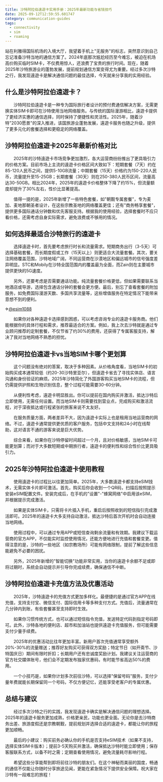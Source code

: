 ```yaml
---
title: 沙特阿拉伯遠遊卡实用手册：2025年最新功能与省钱技巧
date: 2025-09-12T12:59:55.601747
category: communication-guides
tags:
  - connectivity
  - sim
  - roaming
---
```


站在利雅得国际机场的入境大厅，我望着手机上"无服务"的标志，突然意识到自己忘记准备沙特当地的通信方案了。2024年底那次尴尬经历至今难忘，被迫在机场高价购买临时SIM卡，不仅费用惊人，还浪费了宝贵的旅行时间。现在，随着2025年沙特旅游业的蓬勃发展，提前规划通信方案变得尤为重要。经过多次沙特之行，我发现遠遊卡是解决通信问题的最佳选择，今天就来分享我的实用经验。

## 什么是沙特阿拉伯遠遊卡？

　　沙特阿拉伯遠遊卡是一种专为国际旅行者设计的预付费通信解决方案，无需更换实体SIM卡即可在沙特使用当地网络服务。与传统的国际漫游相比，遠遊卡提供了更经济实惠的通信选择，同时保持了便捷性和灵活性。2025年，随着沙特"2030愿景"的深入推进，该国旅游业蓬勃发展，遠遊卡服务也随之升级，提供了更多元化的套餐选择和更稳定的网络覆盖。

## 沙特阿拉伯遠遊卡2025年最新价格对比

　　2025年的沙特遠遊卡市场竞争更加激烈，各大运营商纷纷推出了更具吸引力的价格方案。目前市场上主流的遠遊卡价格区间大致如下：短期套餐（7天）约在85-120人民币之间，提供5-10GB流量；中期套餐（15天）价格约为150-220人民币，流量提升至15-25GB；长期套餐（30天）则在250-380人民币区间，流量高达30-50GB。相比2024年，2025年的遠遊卡价格整体下降了约15%，但流量额度却提升了30%左右，性价比显著提高。

　　值得一提的是，2025年新增了一些特色套餐，如"朝觐专属套餐"，专为麦加、麦地那朝圣者设计，在这些宗教圣地的网络覆盖更佳；还有"商务畅享套餐"，提供更多国际通话分钟数和优先客服支持。根据我的使用经验，选择套餐时不应只看价格，还需考虑自身实际需求，避免浪费或不够用的情况。

## 如何选择最适合沙特旅行的遠遊卡

　　选择遠遊卡时，首先要考虑旅行时长和流量需求。短期商务出行（3-5天）可选择基础套餐，而长期度假或工作（15天以上）则更适合大流量套餐。其次，要关注网络覆盖范围，沙特地域广阔，不同运营商在沙漠地区和偏远城市的信号强度差异明显。STC和Mobily在沙特全国范围内的覆盖最为全面，而Zain则在主要城市提供更快的5G速度。

　　另外，还要考虑是否需要通话功能。纯流量套餐价格更低，但如果需要联系当地酒店或导游，选择包含通话分钟的套餐会更方便。最后，别忘了查看套餐的附加服务，如免费国际漫游天数、多国共享流量等，这些增值服务在特定情况下能带来意想不到的便利。

✈[@esim1088](https://t.me/s/esim1088)

　　如果你对各种遠遊卡选择感到困惑，可以考虑咨询专业的遠遊卡服务商。他们能根据你的具体行程和需求，推荐最适合的方案。例如，我上次去沙特就是通过专业顾问推荐的定制套餐，不仅节省了约30%的费用，还获得了专属客服支持，解决了我对当地网络不熟悉的担忧。

## 沙特阿拉伯遠遊卡vs当地SIM卡哪个更划算

　　这个问题没有绝对的答案，取决于多种因素。从价格角度看，当地SIM卡的初始购买成本通常较低（约20-30沙特里亚尔），但遠遊卡省去了寻找实体店、语言沟通和身份验证的麻烦。2025年沙特简化了外国游客购买当地SIM卡的流程，但仍需提供护照和生物识别信息，整个过程可能需要30-60分钟。

　　从便利性考虑，遠遊卡明显胜出。你可以提前在国内购买并激活，抵达沙特后立即使用，无需任何设置。而当地SIM卡则需要找到营业点，完成购买和激活流程，对于深夜抵达或行程紧张的旅客来说不太友好。

　　在服务质量方面，两者差异不大，因为遠遊卡实际上也是租用当地运营商的网络。不过，遠遊卡通常提供更优质的客户服务，包括中文支持和24小时在线帮助，这对语言不通的游客来说是巨大优势。

　　综合来看，如果你在沙特停留时间超过一个月，且对价格敏感，当地SIM卡可能更划算；而对于大多数短期或中期旅行者，遠遊卡的便利性和综合性价比更具吸引力。

## 2025年沙特阿拉伯遠遊卡使用教程

　　使用遠遊卡的过程比以往更加简单。2025年，大多数遠遊卡都支持eSIM技术，无需实体卡片即可激活。首先，购买后你会收到一个QR码，扫描后按照提示安装eSIM配置文件。安装完成后，在手机的"设置"-"蜂窝网络"中启用该eSIM，并根据提示完成激活。

　　如果是实体SIM卡，只需将卡片插入手机，重启后按照收到的短信指引完成激活即可。2025年的遠遊卡大多支持自动激活，抵达沙特后首次开机时会自动连接当地网络。

　　使用过程中，可以通过专用APP或短信查询剩余流量和有效期。我建议下载运营商的官方APP，不仅能实时监控使用情况，还能方便地进行充值和套餐变更。值得注意的是，沙特的一些地区（如宗教场所）可能有网络限制，提前了解这些信息能避免不必要的困扰。

　　另外，2025年新增的"智能切换"功能非常实用，当你的遠遊卡余额不足或即将过期时，系统会自动提示并引导你完成续费，确保通信不中断。

## 沙特阿拉伯遠遊卡充值方法及优惠活动

　　2025年，沙特遠遊卡的充值方式更加多样化。最便捷的是通过官方APP在线充值，支持支付宝、微信支付、国际信用卡等多种支付方式。充值后，流量通常在几分钟内到账，有些套餐甚至支持即时生效。

　　如果你习惯传统方式，也可以通过短信指令充值，发送特定代码到指定号码即可。此外，沙特各地的便利店、超市和加油站也提供遠遊卡充值服务，但可能需要支付少量手续费。

　　2025年的优惠活动比往年更加丰富。新用户首次充值通常享受额外20%-30%的流量赠送；推荐好友购买可获得双方奖励；特定节日（如开斋节、沙特国庆日）期间有限时折扣；长期用户还有忠诚度奖励计划。我建议关注运营商的官方社交媒体账号，他们会不定期发布独家优惠码，有时能节省高达50%的费用。

　　一个小技巧是，如果你计划多次前往沙特，可以选择"保留号码"服务，支付少量年费就能长期保留同一个号码，不仅方便记忆，还能享受老客户的专属优惠。

## 总结与建议

　　经过多次沙特之行的实践，我发现遠遊卡确实是解决通信问题的理想选择。2025年的遠遊卡服务更加成熟，价格更亲民，功能也更全面。无论你是去沙特商务出差、旅游度假还是宗教朝觐，提前规划并选择合适的遠遊卡，都能让你的旅程更加顺畅。

　　最后的小建议：购买前务必确认你的手机是否支持eSIM技术（如果不支持，选择实体SIM卡版本）；提前3-5天购买并激活，确保抵达沙特时能立即使用；保存客服联系方式，以备不时之需；定期查看使用情况，避免流量耗尽影响行程。

　　希望这些分享能帮到即将前往沙特的朋友们。在这个神秘而美丽的国度，畅通的通信不仅能让你随时分享旅途见闻，更能在紧急情况下提供安全保障。祝大家在沙特有一段难忘的旅程！
